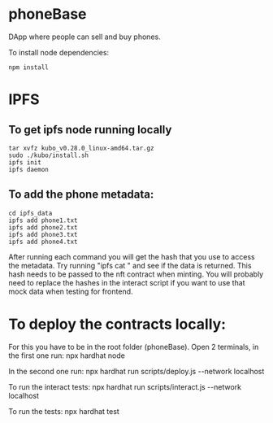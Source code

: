 # phoneBase
DApp where people can sell and buy phones.

To install node dependencies:
```
npm install
```

# IPFS

## To get ipfs node running locally
```
tar xvfz kubo_v0.28.0_linux-amd64.tar.gz
sudo ./kubo/install.sh
ipfs init
ipfs daemon
```

## To add the phone metadata:
```
cd ipfs_data
ipfs add phone1.txt
ipfs add phone2.txt
ipfs add phone3.txt
ipfs add phone4.txt
```

After running each command you will get the hash that you use to access the metadata. Try running "ipfs cat <hash>" and see if the data is returned.
This hash needs to be passed to the nft contract when minting. You will probably need to replace the hashes in the interact script if you want to use that mock data when testing for frontend.
# To deploy the contracts locally:
For this you have to be in the root folder (phoneBase).
Open 2 terminals, in the first one run:
npx hardhat node

In the second one run:
npx hardhat run scripts/deploy.js --network localhost

To run the interact tests:
npx hardhat run scripts/interact.js --network localhost

To run the tests:
npx hardhat test